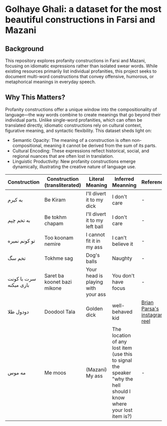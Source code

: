 # Golhaye Ghali: a dataset for the most beautiful constructions in Farsi and Mazani

## Background
This repository explores profanity constructions in Farsi and Mazani, focusing on idiomatic expressions rather than isolated swear words. While existing resources primarily list individual profanities, this project seeks to document multi-word constructions that convey offensive, humorous, or metaphorical meanings in everyday speech.

## Why This Matters?
Profanity constructions offer a unique window into the compositionality of language—the way words combine to create meanings that go beyond their individual parts. Unlike single-word profanities, which can often be translated directly, idiomatic constructions rely on cultural context, figurative meaning, and syntactic flexibility. This dataset sheds light on:

- Semantic Opacity: The meaning of a construction is often non-compositional, meaning it cannot be derived from the sum of its parts.
- Cultural Encoding: These expressions reflect historical, social, and regional nuances that are often lost in translation.
- Linguistic Productivity: New profanity constructions emerge dynamically, illustrating the creative nature of language use.

| Construction | Construction (transliterated) | Literal Meaning | Inferred Meanning | References |
|----------|----------|----------|----------|----------|
| به کیرم  | Be Kiram | I'll divert it to my dick | I don't care  | - |
| به تخم چپم | Be tokhm chapam | I'll divert it to my left ball  | I don't care  | - |
| تو کونم نمیره   | Too koonam nemire | I cannot fit it in my ass  | I can't believe it | -  |
| تخم سگ | Tokhme sag | Dog's balls | Naughty | - |
| سرت با کونت بازی میکنه | Saret ba koonet bazi mikone | Your head is playing with your ass | You don't have focus | - |
| دودول طلا | Doodool Tala | Golden dick | well-behaved kid | [Brian Parsa's instagram reel](https://www.instagram.com/reel/CyRgJEPPO0c/?igsh=cHNoMGYyejA2djg5) |
| مه موس | Me moos | (Mazani) My ass | The location of any lost item (use this to signal the speaker "why the hell should I know where your lost item is?) | - |
